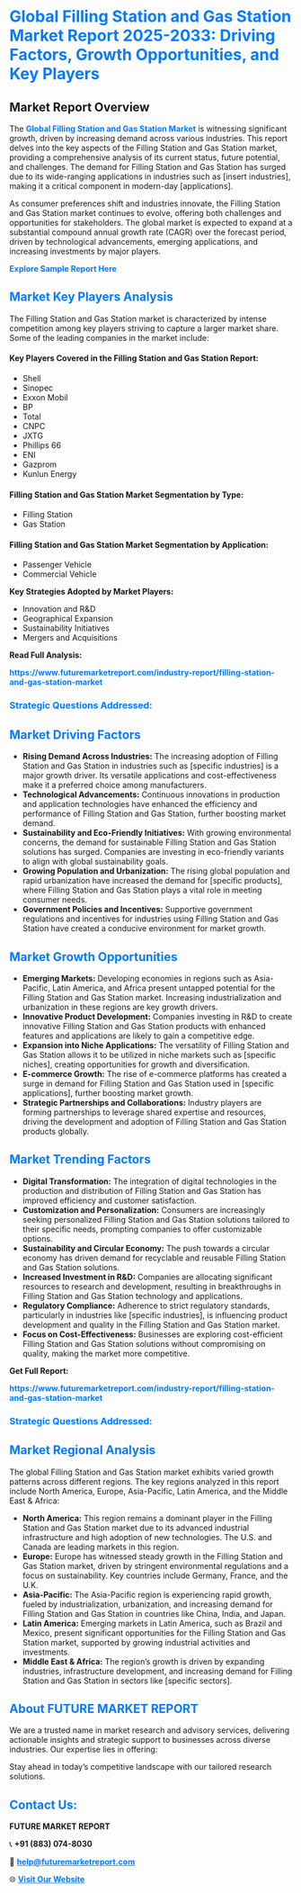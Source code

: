 <h1 style="color: #007BFF;">Global Filling Station and Gas Station Market Report 2025-2033: Driving Factors, Growth Opportunities, and Key Players</h1>

<section id="overview">
<h2>Market Report Overview</h2>
<p>The <a href="https://www.futuremarketreport.com/industry-report/filling-station-and-gas-station-market" style="color: #007BFF; text-decoration: none;"><strong>Global Filling Station and Gas Station Market</strong></a> is witnessing significant growth, driven by increasing demand across various industries. This report delves into the key aspects of the Filling Station and Gas Station market, providing a comprehensive analysis of its current status, future potential, and challenges. The demand for Filling Station and Gas Station has surged due to its wide-ranging applications in industries such as [insert industries], making it a critical component in modern-day [applications].</p>
<p>As consumer preferences shift and industries innovate, the Filling Station and Gas Station market continues to evolve, offering both challenges and opportunities for stakeholders. The global market is expected to expand at a substantial compound annual growth rate (CAGR) over the forecast period, driven by technological advancements, emerging applications, and increasing investments by major players.</p>
</section>

<section id="overview">
<p><a href="https://www.futuremarketreport.com/request-sample/reportId=28626" style="color: #007BFF; text-decoration: none;"><strong>Explore Sample Report Here</strong></a></p>
</section>

<section id="key-players">
<h2 style="color: #007BFF;">Market Key Players Analysis</h2>
<p>The Filling Station and Gas Station market is characterized by intense competition among key players striving to capture a larger market share. Some of the leading companies in the market include:</p>
<h4>Key Players Covered in the Filling Station and Gas Station Report:</h4>
<ul><li>Shell</li><li>Sinopec</li><li>Exxon Mobil</li><li>BP</li><li>Total</li><li>CNPC</li><li>JXTG</li><li>Phillips 66</li><li>ENI</li><li>Gazprom</li><li>Kunlun Energy</li></ul>
<h4>Filling Station and Gas Station Market Segmentation by Type:</h4>
<ul><li>Filling Station</li><li>Gas Station</li></ul>

<h4>Filling Station and Gas Station Market Segmentation by Application:</h4>
<ul><li>Passenger Vehicle</li><li>Commercial Vehicle</li></ul>
<p><strong>Key Strategies Adopted by Market Players:</strong></p>
<ul>
<li>Innovation and R&D</li>
<li>Geographical Expansion</li>
<li>Sustainability Initiatives</li>
<li>Mergers and Acquisitions</li>
</ul>
</section>

<section>
<p><strong>Read Full Analysis: </strong></p><a href="https://www.futuremarketreport.com/industry-report/filling-station-and-gas-station-market" style="color: #007BFF; text-decoration: none;"><strong>https://www.futuremarketreport.com/industry-report/filling-station-and-gas-station-market</strong></a>
<h3 style="color: #007BFF;">Strategic Questions Addressed:</h3>
</section>

<section id="driving-factors">
<h2 style="color: #007BFF;">Market Driving Factors</h2>
<ul>
<li><strong>Rising Demand Across Industries:</strong> The increasing adoption of Filling Station and Gas Station in industries such as [specific industries] is a major growth driver. Its versatile applications and cost-effectiveness make it a preferred choice among manufacturers.</li>
<li><strong>Technological Advancements:</strong> Continuous innovations in production and application technologies have enhanced the efficiency and performance of Filling Station and Gas Station, further boosting market demand.</li>
<li><strong>Sustainability and Eco-Friendly Initiatives:</strong> With growing environmental concerns, the demand for sustainable Filling Station and Gas Station solutions has surged. Companies are investing in eco-friendly variants to align with global sustainability goals.</li>
<li><strong>Growing Population and Urbanization:</strong> The rising global population and rapid urbanization have increased the demand for [specific products], where Filling Station and Gas Station plays a vital role in meeting consumer needs.</li>
<li><strong>Government Policies and Incentives:</strong> Supportive government regulations and incentives for industries using Filling Station and Gas Station have created a conducive environment for market growth.</li>
</ul>
</section>

<section id="growth-opportunities">
<h2 style="color: #007BFF;">Market Growth Opportunities</h2>
<ul>
<li><strong>Emerging Markets:</strong> Developing economies in regions such as Asia-Pacific, Latin America, and Africa present untapped potential for the Filling Station and Gas Station market. Increasing industrialization and urbanization in these regions are key growth drivers.</li>
<li><strong>Innovative Product Development:</strong> Companies investing in R&D to create innovative Filling Station and Gas Station products with enhanced features and applications are likely to gain a competitive edge.</li>
<li><strong>Expansion into Niche Applications:</strong> The versatility of Filling Station and Gas Station allows it to be utilized in niche markets such as [specific niches], creating opportunities for growth and diversification.</li>
<li><strong>E-commerce Growth:</strong> The rise of e-commerce platforms has created a surge in demand for Filling Station and Gas Station used in [specific applications], further boosting market growth.</li>
<li><strong>Strategic Partnerships and Collaborations:</strong> Industry players are forming partnerships to leverage shared expertise and resources, driving the development and adoption of Filling Station and Gas Station products globally.</li>
</ul>
</section>

<section id="trending-factors">
<h2 style="color: #007BFF;">Market Trending Factors</h2>
<ul>
<li><strong>Digital Transformation:</strong> The integration of digital technologies in the production and distribution of Filling Station and Gas Station has improved efficiency and customer satisfaction.</li>
<li><strong>Customization and Personalization:</strong> Consumers are increasingly seeking personalized Filling Station and Gas Station solutions tailored to their specific needs, prompting companies to offer customizable options.</li>
<li><strong>Sustainability and Circular Economy:</strong> The push towards a circular economy has driven demand for recyclable and reusable Filling Station and Gas Station solutions.</li>
<li><strong>Increased Investment in R&D:</strong> Companies are allocating significant resources to research and development, resulting in breakthroughs in Filling Station and Gas Station technology and applications.</li>
<li><strong>Regulatory Compliance:</strong> Adherence to strict regulatory standards, particularly in industries like [specific industries], is influencing product development and quality in the Filling Station and Gas Station market.</li>
<li><strong>Focus on Cost-Effectiveness:</strong> Businesses are exploring cost-efficient Filling Station and Gas Station solutions without compromising on quality, making the market more competitive.</li>
</ul>
</section>

<section>
<p><strong>Get Full Report: </strong></p><a href="https://www.futuremarketreport.com/industry-report/filling-station-and-gas-station-market" style="color: #007BFF; text-decoration: none;"><strong>https://www.futuremarketreport.com/industry-report/filling-station-and-gas-station-market</strong></a>
<h3 style="color: #007BFF;">Strategic Questions Addressed:</h3>
</section>


<section id="regional-analysis">
<h2 style="color: #007BFF;">Market Regional Analysis</h2>
<p>The global Filling Station and Gas Station market exhibits varied growth patterns across different regions. The key regions analyzed in this report include North America, Europe, Asia-Pacific, Latin America, and the Middle East & Africa:</p>
<ul>
<li><strong>North America:</strong> This region remains a dominant player in the Filling Station and Gas Station market due to its advanced industrial infrastructure and high adoption of new technologies. The U.S. and Canada are leading markets in this region.</li>
<li><strong>Europe:</strong> Europe has witnessed steady growth in the Filling Station and Gas Station market, driven by stringent environmental regulations and a focus on sustainability. Key countries include Germany, France, and the U.K.</li>
<li><strong>Asia-Pacific:</strong> The Asia-Pacific region is experiencing rapid growth, fueled by industrialization, urbanization, and increasing demand for Filling Station and Gas Station in countries like China, India, and Japan.</li>
<li><strong>Latin America:</strong> Emerging markets in Latin America, such as Brazil and Mexico, present significant opportunities for the Filling Station and Gas Station market, supported by growing industrial activities and investments.</li>
<li><strong>Middle East & Africa:</strong> The region’s growth is driven by expanding industries, infrastructure development, and increasing demand for Filling Station and Gas Station in sectors like [specific sectors].</li>
</ul>
</section>

<footer>
<h2 style="color: #007BFF;">About FUTURE MARKET REPORT</h2>
<p>We are a trusted name in market research and advisory services, delivering actionable insights and strategic support to businesses across diverse industries. Our expertise lies in offering:</p>

<p>Stay ahead in today’s competitive landscape with our tailored research solutions.</p>

<h2 style="color: #007BFF;">Contact Us:</h2>
<p><strong>FUTURE MARKET REPORT</strong></p>
<p>📞 <strong>+91 (883) 074-8030</strong></p>
<p>📧 <strong><a href="mailto:help@futuremarketreport.com" style="color: #007BFF;">help@futuremarketreport.com</a></strong></p>
<p>🌐 <strong><a href="https://www.futuremarketreport.com/" style="color: #007BFF;">Visit Our Website</a></strong></p>
</footer>